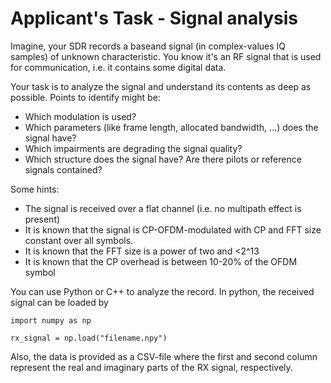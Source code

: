 # Applicant's Task - Signal analysis

Imagine, your SDR records a baseand signal (in complex-values IQ samples) of unknown characteristic. You know it's an RF signal that is used for communication, i.e. it contains some digital data.

Your task is to analyze the signal and understand its contents as deep as possible. Points to identify might be:

- Which modulation is used?
- Which parameters (like frame length, allocated bandwidth, ...) does the signal have?
- Which impairments are degrading the signal quality?
- Which structure does the signal have? Are there pilots or reference signals contained?

Some hints: 
- The signal is received over a flat channel (i.e. no multipath effect is present)
- It is known that the signal is CP-OFDM-modulated with CP and FFT size constant over all symbols. 
- It is known that the FFT size is a power of two and <2^13
- It is known that the CP overhead is between 10-20% of the OFDM symbol

You can use Python or C++ to analyze the record. In python, the received signal can be loaded by

```
import numpy as np

rx_signal = np.load("filename.npy")
```

Also, the data is provided as a CSV-file where the first and second column represent the real and imaginary parts of the RX signal, respectively.
